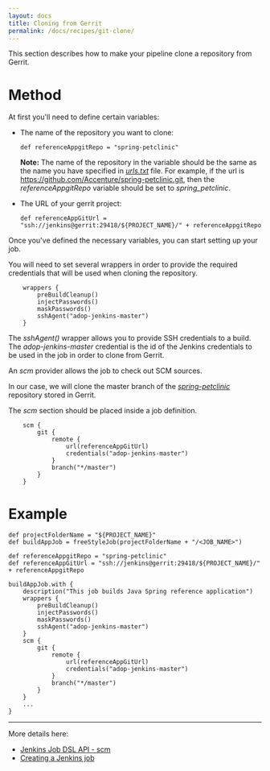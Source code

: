 ```yaml
---
layout: docs
title: Cloning from Gerrit
permalink: /docs/recipes/git-clone/
---
```


This section describes how to make your pipeline clone a repository from Gerrit.

# Method

At first you'll need to define certain variables:

* The name of the repository you want to clone:

    ```
    def referenceAppgitRepo = "spring-petclinic"
    ```

    **Note:** The name of the repository in the variable should be the same as the name you have specified in _[urls.txt](https://github.com/Accenture/adop-cartridge-java/blob/master/src/urls.txt)_ file.
    For example, if the url is https://github.com/Accenture/spring-petclinic.git, then the _referenceAppgitRepo_ variable should be set to _spring_petclinic_.

* The URL of your gerrit project:

    ```
    def referenceAppGitUrl = "ssh://jenkins@gerrit:29418/${PROJECT_NAME}/" + referenceAppgitRepo
    ```

Once you've defined the necessary variables, you can start setting up your job.

You will need to set several wrappers in order to provide the required credentials that will be used when cloning the repository.

```
    wrappers {
        preBuildCleanup()
        injectPasswords()
        maskPasswords()
        sshAgent("adop-jenkins-master")
    }
```

The _sshAgent()_ wrapper allows you to provide SSH credentials to a build. The _adop-jenkins-master_ credential is the id of the Jenkins credentials to be used in the job in order to clone from Gerrit.

An _scm_ provider allows the job to check out SCM sources.

In our case, we will clone the master branch of the _[spring-petclinic](https://github.com/Accenture/spring-petclinic)_ repository stored in Gerrit.

The _scm_ section should be placed inside a job definition.

```
    scm {
        git {
            remote {
                url(referenceAppGitUrl)
                credentials("adop-jenkins-master")
            }
            branch("*/master")
        }
    }
```

# Example
```
def projectFolderName = "${PROJECT_NAME}"
def buildAppJob = freeStyleJob(projectFolderName + "/<JOB_NAME>")

def referenceAppgitRepo = "spring-petclinic"
def referenceAppGitUrl = "ssh://jenkins@gerrit:29418/${PROJECT_NAME}/" + referenceAppgitRepo

buildAppJob.with {
    description("This job builds Java Spring reference application")
    wrappers {
        preBuildCleanup()
        injectPasswords()
        maskPasswords()
        sshAgent("adop-jenkins-master")
    }
    scm {
        git {
            remote {
                url(referenceAppGitUrl)
                credentials("adop-jenkins-master")
            }
            branch("*/master")
        }
    }
    ...
}
```

---

More details here:

- [Jenkins Job DSL API - scm](https://jenkinsci.github.io/job-dsl-plugin/#method/javaposse.jobdsl.dsl.jobs.FreeStyleJob.scm)
- [Creating a Jenkins job](https://accenture.github.io/adop-cartridges-cookbook/docs/recipes/creating-a-freestyle-job/)
